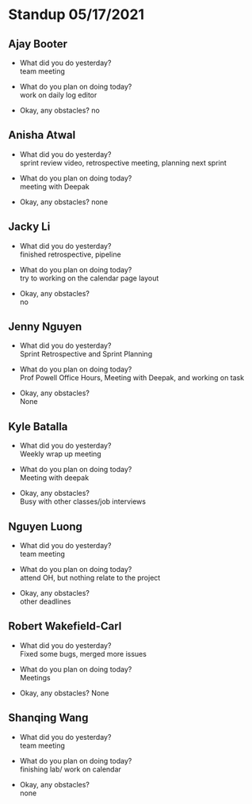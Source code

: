 # Standup 05/17/2021

## **Ajay Booter**
- What did you do yesterday?  
team meeting

- What do you plan on doing today?  
work on daily log editor

- Okay, any obstacles?
no

## **Anisha Atwal**
- What did you do yesterday?  
sprint review video, retrospective meeting, planning next sprint

- What do you plan on doing today?  
meeting with Deepak

- Okay, any obstacles?
none

## **Jacky Li**
- What did you do yesterday?  
finished retrospective, pipeline

- What do you plan on doing today?  
try to working on the calendar page layout

- Okay, any obstacles?  
no

## **Jenny Nguyen**
- What did you do yesterday?  
Sprint Retrospective and Sprint Planning

- What do you plan on doing today?  
Prof Powell Office Hours, Meeting with Deepak, and working on task

- Okay, any obstacles?  
None

## **Kyle Batalla**
- What did you do yesterday?  
Weekly wrap up meeting

- What do you plan on doing today?  
Meeting with deepak

- Okay, any obstacles?  
Busy with other classes/job interviews

## **Nguyen Luong**
- What did you do yesterday?  
team meeting

- What do you plan on doing today?  
attend OH, but nothing relate to the project

- Okay, any obstacles?  
other deadlines

## **Robert Wakefield-Carl**
- What did you do yesterday?  
Fixed some bugs, merged more issues

- What do you plan on doing today?  
Meetings

- Okay, any obstacles?
None

## **Shanqing Wang**
- What did you do yesterday?  
team meeting

- What do you plan on doing today?  
finishing lab/ work on calendar

- Okay, any obstacles?  
none

